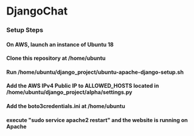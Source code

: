 # DjangoChat

### Setup Steps
#### On AWS, launch an instance of Ubuntu 18
#### Clone this repository at /home/ubuntu
#### Run /home/ubuntu/django_project/ubuntu-apache-django-setup.sh
#### Add the AWS IPv4 Public IP to ALLOWED_HOSTS located in /home/ubuntu/django_project/alpha/settings.py
#### Add the boto3credentials.ini at /home/ubuntu
#### execute "sudo service apache2 restart" and the website is running on Apache
